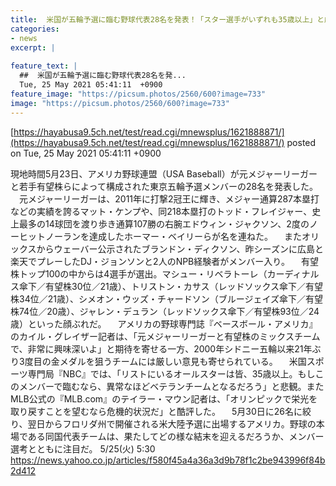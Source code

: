 ```yaml
---
title:  米国が五輪予選に臨む野球代表28名を発表！「スター選手がいずれも35歳以上」と厳しい声も  
categories:
- news
excerpt: |
  
feature_text: |
  ##  米国が五輪予選に臨む野球代表28名を発...
  Tue, 25 May 2021 05:41:11  +0900
feature_image: "https://picsum.photos/2560/600?image=733"
image: "https://picsum.photos/2560/600?image=733"
---
```


[https://hayabusa9.5ch.net/test/read.cgi/mnewsplus/1621888871/](https://hayabusa9.5ch.net/test/read.cgi/mnewsplus/1621888871/)
posted on Tue, 25 May 2021 05:41:11  +0900

<!--more-->

現地時間5月23日、アメリカ野球連盟（USA Baseball）が元メジャーリーガーと若手有望株らによって構成された東京五輪予選メンバーの28名を発表した。 　元メジャーリーガーは、2011年に打撃2冠王に輝き、メジャー通算287本塁打などの実績を誇るマット・ケンプや、同218本塁打のトッド・フレイジャー、史上最多の14球団を渡り歩き通算107勝の右腕エドウィン・ジャクソン、2度のノーヒットノーランを達成したホーマー・ベイリーらが名を連ねた。 　またオリックスからウェーバー公示されたブランドン・ディクソン、昨シーズンに広島と楽天でプレーしたDJ・ジョンソンと2人のNPB経験者がメンバー入り。 　有望株トップ100の中からは4選手が選出。マシュー・リベラトーレ（カーディナルス傘下／有望株30位／21歳）、トリストン・カサス（レッドソックス傘下／有望株34位／21歳）、シメオン・ウッズ・チャードソン（ブルージェイズ傘下／有望株74位／20歳）、ジャレン・デュラン（レッドソックス傘下／有望株93位／24歳）といった顔ぶれだ。 　アメリカの野球専門誌『ベースボール・アメリカ』のカイル・グレイザー記者は、「元メジャーリーガーと有望株のミックスチームで、非常に興味深いよ」と期待を寄せる一方、2000年シドニー五輪以来21年ぶり3度目の金メダルを狙うチームには厳しい意見も寄せられている。 　米国スポーツ専門局『NBC』では、「リストにいるオールスターは皆、35歳以上。もしこのメンバーで臨むなら、異常なほどベテランチームとなるだろう」と悲観。またMLB公式の『MLB.com』のテイラー・マウン記者は、「オリンピックで栄光を取り戻すことを望むなら危機的状況だ」と酷評した。 　5月30日に26名に絞り、翌日からフロリダ州で開催される米大陸予選に出場するアメリカ。野球の本場である同国代表チームは、果たしてどの様な結末を迎えるだろうか、メンバー選考とともに注目だ。 5/25(火) 5:30 https://news.yahoo.co.jp/articles/f580f45a4a36a3d9b78f1c2be943996f84b2d412
